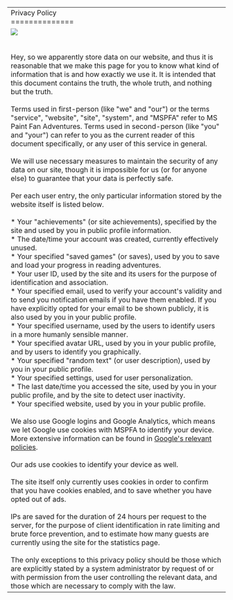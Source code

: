 |     |
| --- |
| Privacy Policy<br>============== |
| ![](privacy.png)<br><br>  <br>Hey, so we apparently store data on our website, and thus it is reasonable that we make this page for you to know what kind of information that is and how exactly we use it. It is intended that this document contains the truth, the whole truth, and nothing but the truth.  <br>  <br>Terms used in first-person (like "we" and "our") or the terms "service", "website", "site", "system", and "MSPFA" refer to MS Paint Fan Adventures. Terms used in second-person (like "you" and "your") can refer to you as the current reader of this document specifically, or any user of this service in general.  <br>  <br>We will use necessary measures to maintain the security of any data on our site, though it is impossible for us (or for anyone else) to guarantee that your data is perfectly safe.  <br>  <br>Per each user entry, the only particular information stored by the website itself is listed below.<br><br>* Your "achievements" (or site achievements), specified by the site and used by you in public profile information.<br>* The date/time your account was created, currently effectively unused.<br>* Your specified "saved games" (or saves), used by you to save and load your progress in reading adventures.<br>* Your user ID, used by the site and its users for the purpose of identification and association.<br>* Your specified email, used to verify your account's validity and to send you notification emails if you have them enabled. If you have explicitly opted for your email to be shown publicly, it is also used by you in your public profile.<br>* Your specified username, used by the users to identify users in a more humanly sensible manner.<br>* Your specified avatar URL, used by you in your public profile, and by users to identify you graphically.<br>* Your specified "random text" (or user description), used by you in your public profile.<br>* Your specified settings, used for user personalization.<br>* The last date/time you accessed the site, used by you in your public profile, and by the site to detect user inactivity.<br>* Your specified website, used by you in your public profile.<br><br>We also use Google logins and Google Analytics, which means we let Google use cookies with MSPFA to identify your device. More extensive information can be found in [Google's relevant policies](https://policies.google.com/technologies/partner-sites).  <br>  <br>Our ads use cookies to identify your device as well.  <br>  <br>The site itself only currently uses cookies in order to confirm that you have cookies enabled, and to save whether you have opted out of ads.  <br>  <br>IPs are saved for the duration of 24 hours per request to the server, for the purpose of client identification in rate limiting and brute force prevention, and to estimate how many guests are currently using the site for the statistics page.  <br>  <br>The only exceptions to this privacy policy should be those which are explicitly stated by a system administrator by request of or with permission from the user controlling the relevant data, and those which are necessary to comply with the law. |